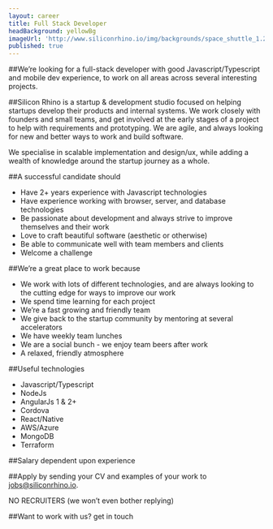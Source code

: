 ```yaml
---
layout: career
title: Full Stack Developer
headBackground: yellowBg
imageUrl: 'http://www.siliconrhino.io/img/backgrounds/space_shuttle_1.20a0.png'
published: true
---
```


##We’re looking for
a full-stack developer with good Javascript/Typescript and mobile dev experience, to work on all areas across several interesting projects.
<p></p>

##Silicon Rhino is
a startup & development studio focused on helping startups develop their products and internal systems. We work closely with founders and small teams, and get involved at the early stages of a project to help with requirements and prototyping. We are agile, and always looking for new and better ways to work and build software.

We specialise in scalable implementation and design/ux, while adding a wealth of knowledge around the startup journey as a whole.
<p></p>

##A successful candidate should

 - Have 2+ years experience with Javascript technologies
 - Have experience working with browser, server, and database technologies
 - Be passionate about development and always strive to improve themselves and their work
 - Love to craft beautiful software (aesthetic or otherwise)
 - Be able to communicate well with team members and clients
 - Welcome a challenge

<p></p>

##We’re a great place to work because

 - We work with lots of different technologies, and are always looking to the cutting edge for ways to improve our work
 - We spend time learning for each project
 - We’re a fast growing and friendly team
 - We give back to the startup community by mentoring at several accelerators
 - We have weekly team lunches
 - We are a social bunch - we enjoy team beers after work
 - A relaxed, friendly atmosphere

<p></p>

##Useful technologies
 - Javascript/Typescript
 - NodeJs
 - AngularJs 1 & 2+
 - Cordova
 - React/Native
 - AWS/Azure
 - MongoDB
 - Terraform
<p></p>

##Salary
dependent upon experience
<p></p>

##Apply
by sending your CV and examples of your work to jobs@siliconrhino.io.

NO RECRUITERS (we won’t even bother replying)
<p></p>

##Want to work with us?
get in touch
<p></p>
<p></p>